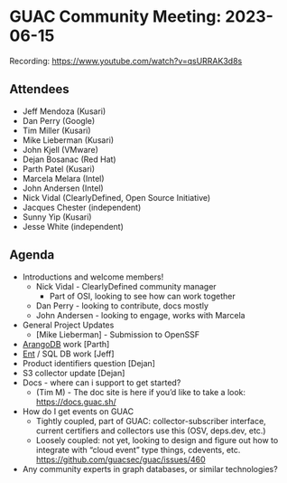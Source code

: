 # GUAC Community Meeting: 2023-06-15

Recording: https://www.youtube.com/watch?v=qsURRAK3d8s

## Attendees

* Jeff Mendoza (Kusari)
* Dan Perry (Google)
* Tim Miller (Kusari)
* Mike Lieberman (Kusari)
* John Kjell (VMware)
* Dejan Bosanac (Red Hat)
* Parth Patel (Kusari)
* Marcela Melara (Intel)
* John Andersen (Intel)
* Nick Vidal (ClearlyDefined, Open Source Initiative)
* Jacques Chester (independent)
* Sunny Yip (Kusari)
* Jesse White (independent)

## Agenda

* Introductions and welcome members!
    * Nick Vidal - ClearlyDefined community manager
        * Part of OSI, looking to see how can work together
    * Dan Perry - looking to contribute, docs mostly
    * John Andersen - looking to engage, works with Marcela
* General Project Updates
    * [Mike Lieberman] - Submission to OpenSSF
* [ArangoDB](https://github.com/arangodb/arangodb) work [Parth]
* [Ent](https://github.com/ent/ent) / SQL DB work [Jeff]
* Product identifiers question [Dejan]
* S3 collector update [Dejan]
* Docs - where can i support to get started?
    * (Tim M) - The doc site is here if you’d like to take a look:  https://docs.guac.sh/
* How do I get events on GUAC
    * Tightly coupled, part of GUAC: collector-subscriber interface, current certifiers and collectors use this (OSV, deps.dev, etc.)
    * Loosely coupled: not yet, looking to design and figure out how to integrate with “cloud event” type things, cdevents, etc. https://github.com/guacsec/guac/issues/460 
* Any community experts in graph databases, or similar technologies?